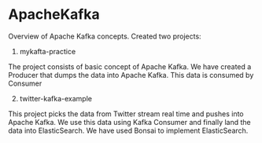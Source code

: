 # ApacheKafka
Overview of Apache Kafka concepts. 
Created two projects:

1) mykafta-practice

The project consists of basic concept of Apache Kafka. We have created a Producer that dumps the data into Apache Kafka. This data is consumed by Consumer


2) twitter-kafka-example

This project picks the data from Twitter stream real time and pushes into Apache Kafka. We use this data using Kafka Consumer and finally land the data into ElasticSearch. We have used Bonsai to implement ElasticSearch.

